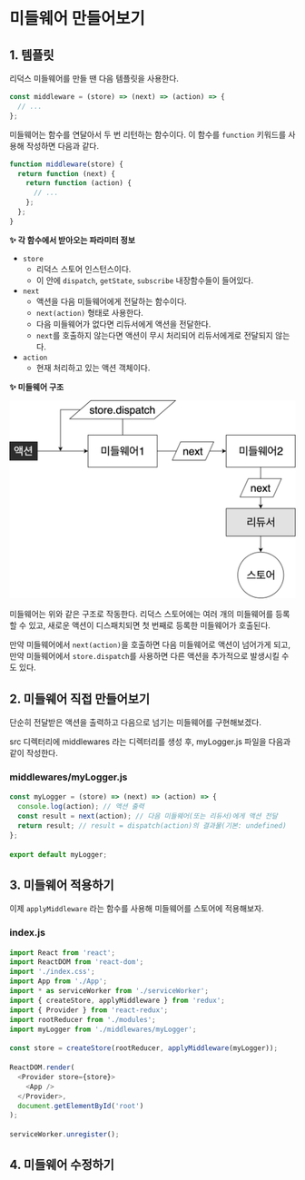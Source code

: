 # 미들웨어 만들어보기

## 1. 템플릿

리덕스 미들웨어를 만들 땐 다음 템플릿을 사용한다.

```js
const middleware = (store) => (next) => (action) => {
  // ...
};
```

미들웨어는 함수를 연달아서 두 번 리턴하는 함수이다. 이 함수를 `function` 키워드를 사용해 작성하면 다음과 같다.

```js
function middleware(store) {
  return function (next) {
    return function (action) {
      // ...
    };
  };
}
```

**✨ 각 함수에서 받아오는 파라미터 정보**

- `store`
  - 리덕스 스토어 인스턴스이다.
  - 이 안에 `dispatch`, `getState`, `subscribe` 내장함수들이 들어있다.
- `next`
  - 액션을 다음 미들웨어에게 전달하는 함수이다.
  - `next(action)` 형태로 사용한다.
  - 다음 미들웨어가 없다면 리듀서에게 액션을 전달한다.
  - `next`를 호출하지 않는다면 액션이 무시 처리되어 리듀서에게로 전달되지 않는다.
- `action`
  - 현재 처리하고 있는 액션 객체이다.

**✨ 미들웨어 구조**

![redux-middleware](../../../imgs/redux-middleware2.png)

미들웨어는 위와 같은 구조로 작동한다. 리덕스 스토어에는 여러 개의 미들웨어를 등록할 수 있고, 새로운 액션이 디스패치되면 첫 번째로 등록한 미들웨어가 호출된다.

만약 미들웨어에서 `next(action)`을 호출하면 다음 미들웨어로 액션이 넘어가게 되고, 만약 미들웨어에서 `store.dispatch`를 사용하면 다른 액션을 추가적으로 발생시킬 수도 있다.

## 2. 미들웨어 직접 만들어보기

단순히 전달받은 액션을 출력하고 다음으로 넘기는 미들웨어를 구현해보겠다.

src 디렉터리에 middlewares 라는 디렉터리를 생성 후, myLogger.js 파일을 다음과 같이 작성한다.

### middlewares/myLogger.js

```js
const myLogger = (store) => (next) => (action) => {
  console.log(action); // 액션 출력
  const result = next(action); // 다음 미들웨어(또는 리듀서)에게 액션 전달
  return result; // result = dispatch(action)의 결과물(기본: undefined)
};

export default myLogger;
```

## 3. 미들웨어 적용하기

이제 `applyMiddleware` 라는 함수를 사용해 미들웨어를 스토어에 적용해보자.

### index.js

```js
import React from 'react';
import ReactDOM from 'react-dom';
import './index.css';
import App from './App';
import * as serviceWorker from './serviceWorker';
import { createStore, applyMiddleware } from 'redux';
import { Provider } from 'react-redux';
import rootReducer from './modules';
import myLogger from './middlewares/myLogger';

const store = createStore(rootReducer, applyMiddleware(myLogger));

ReactDOM.render(
  <Provider store={store}>
    <App />
  </Provider>,
  document.getElementById('root')
);

serviceWorker.unregister();
```

## 4. 미들웨어 수정하기

